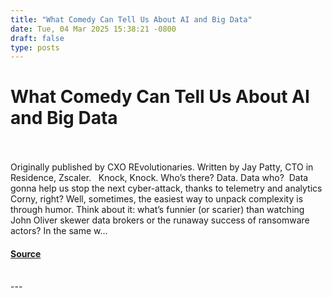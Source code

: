 ```yaml
---
title: "What Comedy Can Tell Us About AI and Big Data"
date: Tue, 04 Mar 2025 15:38:21 -0800
draft: false
type: posts
---
```

# What Comedy Can Tell Us About AI and Big Data

<br/>

<br/>
Originally published by CXO REvolutionaries. Written by Jay Patty, CTO in Residence, Zscaler.   Knock, Knock. Who’s there? Data. Data who?  Data gonna help us stop the next cyber-attack, thanks to telemetry and analytics Corny, right? Well, sometimes, the easiest way to unpack complexity is through humor. Think about it: what’s funnier (or scarier) than watching John Oliver skewer data brokers or the runaway success of ransomware actors? In the same w...

#### [Source](https://cloudsecurityalliance.org/articles/what-comedy-can-tell-us-about-ai-and-big-data)

<br/>
---
